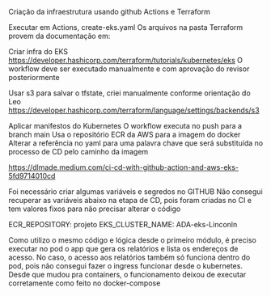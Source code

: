Criação da infraestrutura usando github Actions e Terraform

Executar em Actions, create-eks.yaml
Os arquivos na pasta Terraform provem da documentação em:

Criar infra do EKS
https://developer.hashicorp.com/terraform/tutorials/kubernetes/eks
O workflow deve ser executado manualmente e com aprovação do revisor posteriormente

Usar s3 para salvar o tfstate, criei manualmente conforme orientação do Leo
https://developer.hashicorp.com/terraform/language/settings/backends/s3

Aplicar manifestos do Kubernetes
O workflow executa no push para a branch main
Usa o repositório ECR da AWS para a imagem do docker
Alterar a referência no yaml para uma palavra chave que será substituída no processo de CD pelo caminho da imagem

https://dlmade.medium.com/ci-cd-with-github-action-and-aws-eks-5fd9714010cd

Foi necessário criar algumas variáveis e segredos no GITHUB
Não consegui recuperar as variáveis abaixo na etapa de CD, pois foram criadas no CI e tem valores fixos para não precisar alterar o código

  ECR_REPOSITORY: projeto
  EKS_CLUSTER_NAME: ADA-eks-Linconln

Como utilizo o mesmo código e lógica desde o primeiro módulo, é preciso executar no pod o app que gera os relatórios e lista os endereços de acesso.
No caso, o acesso aos relatórios também só funciona dentro do pod, pois não consegui fazer o ingress funcionar desde o kubernetes.
Desde que mudou pra containers, o funcionamento deixou de executar corretamente como feito no docker-compose